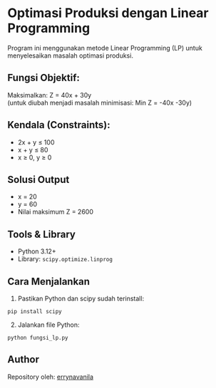 # Optimasi Produksi dengan Linear Programming

Program ini menggunakan metode Linear Programming (LP) untuk menyelesaikan masalah optimasi produksi.

## Fungsi Objektif:
Maksimalkan:
Z = 40x + 30y  
(untuk diubah menjadi masalah minimisasi: Min Z = -40x -30y)

## Kendala (Constraints):
- 2x + y ≤ 100  
- x + y ≤ 80  
- x ≥ 0, y ≥ 0

## Solusi Output
- x = 20  
- y = 60  
- Nilai maksimum Z = 2600

## Tools & Library
- Python 3.12+
- Library: `scipy.optimize.linprog`

## Cara Menjalankan
1. Pastikan Python dan scipy sudah terinstall:
```
pip install scipy
```
2. Jalankan file Python:
```
python fungsi_lp.py
```

## Author
Repository oleh: [errynavanila](https://github.com/errynavanila)
